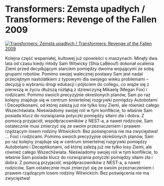 Transformers: Zemsta upadłych / Transformers: Revenge of the Fallen 2009 
=============
[![Transformers: Zemsta upadłych / Transformers: Revenge of the Fallen 2009 ](http://vidos.pl/images/player.gif)](http://vidos.pl/transformers-zemsta-upadlych-transformers-revenge-of-the-fallen-2009)

 Kolejna część wspaniałej, kultowej już opowieści o maszynach. Minęły dwa lata od czasu kiedy młody Sam Witwicky (Shia LaBeouf) dokonał ocalenia Ziemi przed decydującym starciem pomiędzy dwoma wojującymi ze sobą grupami robotów. Pomimo swojej walecznej postawy Sam jest nadal przeciętnym nastolatkiem z typowymi dla swojego wieku problemami – decyzją o wybraniu drogi edukacji i pójściem do collegu, co wiąże się z pierwszą w życiu dłuższą rozłąką z dziewczyną Mikaelą (Megan Fox) i rodzicami. Pomimo swoich precyzyjnie określonych planów, Sam po raz kolejny znajduje się w centrum śmiertelnej rozgrywki pomiędzy Autobotami i Deceptikonami, od której zależą już nie tylko losy Ziemi, ale również całego Wszechświata. Nieświadomy swojej roli w tym konflikcie, to właśnie Sam posiada klucz do rozwiązania potyczki pomiędzy siłami zła i dobra. Z pomocą przyjaciół, współpracowników z NEST-a, a nawet rodziców, Sam ostatecznie musi zmierzyć się ze swoim przeznaczeniem i prawem rządzącym losem rodziny Witwickich: Bez poświęcenia nie ma zwycięstwa!  ... Fox) i rodzicami. Pomimo swoich precyzyjnie określonych planów, Sam po raz kolejny znajduje się w centrum śmiertelnej rozgrywki pomiędzy Autobotami i Deceptikonami, od której zależą już nie tylko losy Ziemi, ale również całego Wszechświata. Nieświadomy swojej roli w tym konflikcie, to właśnie Sam posiada klucz do rozwiązania potyczki pomiędzy siłami zła i dobra. Z pomocą przyjaciół, współpracowników z NEST-a, a nawet rodziców, Sam ostatecznie musi zmierzyć się ze swoim przeznaczeniem i prawem rządzącym losem rodziny Witwickich: Bez poświęcenia nie ma zwycięstwa!
